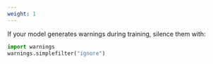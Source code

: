 ```yaml
---
weight: 1
---
```


If your model generates warnings during training, silence them with:

```Python
import warnings
warnings.simplefilter("ignore")
```
